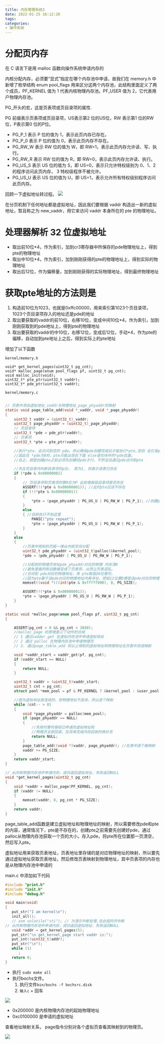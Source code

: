 ```yaml
---
title: 内存管理系统3
date: 2022-01-25 16:12:28
tags:
categories:
- 操作系统
---
```

# 分配页内存 

在 C 语言下是用 malloc 函数向操作系统申请内存的

内核分配内存，必须要“显式”指定在哪个内存池中申请，故我们在 memory.h 中新增了枚举结构 enum pool_flags 用来区分这两个内存池，此结构里面定义了两个成员，PF_KERNEL 值为 1 代表内核物理内存池。PF_USER 值为 2，它代表用户物理内存池。

PG_开头的宏，这是页表项或页目录项的属性.

PG 前缀表示页表项或页目录项，US表示第2 位的US位，RW 表示第1 位的RW位，P表示第0 位的P位。 
* PG_P_1 表示 P 位的值为 1，表示此页内存已存在。
* PG_P_0 表示 P 位的值为 0，表示此页内存不存在。
* PG_RW_W 表示 RW 位的值为 W，即 RW=1，表示此页内存允许读、写、执行。
* PG_RW_R 表示 RW 位的值为 R，即 RW=0，表示此页内存允许读、执行。
* PG_US_S 表示 US 位的值为 S，即 US=0，表示只允许特权级别为 0、1、2 的程序访问此页内存， 3 特权级程序不被允许。
* PG_US_U 表示 US 位的值为 U，即 US=1，表示允许所有特权级别程序访问此页内存。

回顾一下虚拟地址转过程。
![](https://isam2016hexo.oss-cn-hangzhou.aliyuncs.com/img/20211017165332.jpg)

在分页机制下任何地址都是虚拟地址，因此我们要根据 vaddr 构造出一新的虚拟地址，暂且称之为 new_vaddr，用它来访问 vaddr 本身所在的 pte 的物理地址。


# 处理器解析 32 位虚拟地址

* 取出前10位*4，作为索引，加到cr3寄存器中所保存的pde物理地址上，得到pte的物理地址
* 取出中10位*4，作为索引，加到刚刚获得的pte的物理地址上，得到实际的物理地址
* 取出后12位，作为偏移量，加到刚刚获得的实际物理地址，得到最终物理地址

# 获取pte地址的方法则是

1. 构造前10位为1023，也就是0xffc00000，用来索引第1023个页目录项，1023个页目录项存入的地址还是pde的地址
2. 取出要获取的vaddr的前10位，右移10位，变成中间10位*4，作为索引，加到刚刚获取到的pde地址上，得到pte的物理地址
3. 取出要获取的vaddr的中10位，右移12位，变成后12位，手动*4，作为pte的偏移，自动加到pte地址上之后，得到实际上的pte地址

增加了以下函数

`kernel/memory.h`
```
void* get_kernel_pages(uint32_t pg_cnt);
void* malloc_page(enum pool_flags pf, uint32_t pg_cnt);
void malloc_init(void);
uint32_t* pte_ptr(uint32_t vaddr);
uint32_t* pde_ptr(uint32_t vaddr);
```

`kernel/memory.c`
```c

// 页表中添加虚拟地址_vaddr与物理地址_page_phyaddr的映射
static void page_table_add(void *_vaddr, void *_page_phyaddr)
{
    uint32_t vaddr = (uint32_t)_vaddr;
    uint32_t page_phyaddr = (uint32_t)_page_phyaddr;
    // 页目录项
    uint32_t *pde = pde_ptr(vaddr);
    // 页表项
    uint32_t *pte = pte_ptr(vaddr);

    //执行*pte，会访问到空的 pde。所以确保pde创建完成后才能执行*pte,否则 会引发page_fault。
    //因此在 *pde为0时，pte只能出现在下面 else语句块中的*pde后面。
    //总之，就是创建pte之前必须先创建好pde才行，不然没法通过pde访问到pte

    //先在页目录内判断目录项的p位， 若为1, 则表示该表已存在
    if (*pde & 0x00000001)
    {
        // 页目录项和页表项的第0位为P 此处哦按段目录项是否存在
        ASSERT(!(*pte & 0x00000001)); //此时pte应该不存在
        if (!(*pte & 0x00000001))
        {
            *pte = (page_phyaddr | PG_US_U | PG_RW_W | PG_P_1); //创建pte
        }
        else
        { //目前执行不到这里
            PANIC("pte repeat");
            *pte = (page_phyaddr | PG_US_U | PG_RW_W | PG_P_1);
        }
    }
    else
    {
        //页表中用到的页框一律从内核空间分配
        uint32_t pde_phyaddr = (uint32_t)palloc(&kernel_pool);
        *pde = (pde_phyaddr | PG_US_U | PG_RW_W | PG_P_1);

        //分配到的物理页地址pde_phyaddr对应的物理 内存清0
        //避免里面的陈旧数据变成了页表项，从而让页表混乱。
        //访间到 pde对应的物理地址，用 pte取高20位便可。
        //因为pte基千该pde对应的物理地址内再寻址，把低12位置0便是该pde对应的物理页的起始。
        memset((void *)((int)pte & 0xfffff000), 0, PG_SIZE);

        ASSERT(!(*pte & 0x00000001));
        *pte = (page_phyaddr | PG_US_U | PG_RW_W | PG_P_1);
    }
}

static void *malloc_page(enum pool_flags pf, uint32_t pg_cnt)
{

    ASSERT(pg_cnt > 0 && pg_cnt < 3840);
    //malloc_page 的原理是三个动作的合成
    // 1 通过vadder_get 在虚拟内存池中申请虚拟地址
    // 2 通过 palloc 在物理内存池中申请物理页
    // 3. 通过page_table_add 将以上得到的虚拟地址和物理地址在页表中完成映射

    void *vaddr_start = vaddr_get(pf, pg_cnt);
    if (vaddr_start == NULL)
    {
        return NULL;
    }

    uint32_t vaddr = (uint32_t)vaddr_start;
    uint32_t cnt = pg_cnt;
    struct pool *mem_pool = pf & PF_KERNEL ? &kernel_pool : &user_pool;

    //因为虚拟地址是连续的，但物理地址不连续，所以逐个映射
    while (cnt-- > 0)
    {
        void *page_phyaddr = palloc(mem_pool);
        if (page_phyaddr == NULL)
        {
            //失败时要将曾经已申请的虚拟地址和
            //物理页全部回滚，在将来完成内存回收时再补充
            return NULL;
        }
        page_table_add((void *)vaddr, page_phyaddr); //在表中逐个做映射
        vaddr += PG_SIZE;
    }
    return vaddr_start;
}

// 从内核物理内存池中申请内存，成功返回虚拟地址，失败返回NULL
void *get_kernel_pages(uint32_t pg_cnt)
{
    void *vaddr = malloc_page(PF_KERNEL, pg_cnt);
    if (vaddr != NULL)
    {
        memset(vaddr, 0, pg_cnt * PG_SIZE);
    }
    return vaddr;
}
```

page_table_add函数是建立虚拟地址和物理地址的映射，所以需要修改pde和pte的内容，通常情况下，pte是不存在的，创建pte之前需要先创建好pde，通过palloc从物理内存池获取一个页的大小，存入pde，将pte所在位置那一页清空，然后写入pte。

虚拟地址用来获取页表地址，页表地址里存储的是对应物理地址的映射，所以要先通过虚拟地址获取页表地址，然后修改页表映射到物理地址，其中页表项的内存也是从物理内存池中申请的

main.c 中添加如下代码
```c
#include "print.h"
#include "init.h"
#include "debug.h"

void main(void)
{
   put_str("I am kernel\n");
   init_all();
   // asm volatile("sti"); // 为演示中断处理,在此临时开中断
// 从内核物理内存池中申请内存，成功返回虚拟地址，失败返回NULL
   void *addr = get_kernel_pages(5);
   put_str("\n get_kernel_page start vaddr is:");
   put_int((uint32_t)addr);
   put_str("\n");
   while (1)
      ;
   return 0;
}

```

* 执行 `sudo make all`
* 执行bochs文件。
  1. 执行文件`bin/bochs -f bochsrc.disk`
  2. `输入c` + 回车

![](https://isam2016hexo.oss-cn-hangzhou.aliyuncs.com/img/\20220126105524.jpg)

* 0x200000 是内核物理内存池的起始物理地址
* 0xc0100000 是申请的虚拟地址

查看地址映射关系， page指令分别对各个虚拟页查看其映射到的物理页。

![](https://isam2016hexo.oss-cn-hangzhou.aliyuncs.com/img/20220126114527.jpg)